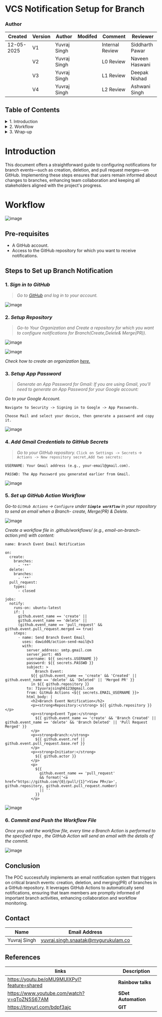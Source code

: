 # VCS Notification Setup for Branch

### Author
| Created     |  Version   |   Author     |  Modifed   |      Comment      |    Reviewer      |
|-------------|------------|--------------|------------|-------------------|------------------|
| 12-05-2025  |  V1        | Yuvraj Singh |            | Internal Review   | Siddharth Pawar  |
|             |  V2        | Yuvraj Singh |            | L0 Review         | Naveen Haswani |
|             |  V3        | Yuvraj Singh |            | L1 Review         | Deepak Nishad |
|             |  V4        | Yuvraj Singh |            | L2 Review         | Ashwani Singh |



## Table of Contents

<details>
<summary>1. Introduction</summary>

- [Introduction](#introduction)

</details>

<details>
<summary>2. Workflow</summary>

- [Pre-requisites](#pre-requisites)  
- [Steps to Set up Branch Notification](#steps-to-set-up-branch-notification)  
  - [1. Sign in to GitHub](#1-sign-in-to-github)  
  - [2. Setup Repository](#2-setup-repository)  
  - [3. Setup App Password](#3-setup-app-password)  
  - [4. Add Gmail Credentials to GitHub Secrets](#4-add-gmail-credentials-to-github-secrets)  
  - [5. Set up GitHub Action Workflow](#5-set-up-github-action-workflow)  
  - [6. Commit and Push the Workflow File](#6-commit-and-push-the-workflow-file)

</details>

<details>
<summary>3. Wrap-up</summary>

- [Conclusion](#conclusion)  
- [Contact](#contact)  
- [References](#references)

</details>
   

     
# Introduction 
This document offers a straightforward guide to configuring notifications for branch events—such as creation, deletion, and pull request merges—on GitHub. Implementing these steps ensures that users remain informed about changes to branches, enhancing team collaboration and keeping all stakeholders aligned with the project's progress.


# Workflow

![image](https://github.com/user-attachments/assets/8b1b3e25-e6df-4501-abc4-95ae7970dffe)

## Pre-requisites
- A GitHub account.
- Access to the GitHub repository for which you want to receive notifications.

## Steps to Set up Branch Notification

### 1. *Sign in to GitHub*
> *Go to [GitHub](https://github.com) and log in to your account.*

![image](https://github.com/user-attachments/assets/72f0026c-c7d7-4e2e-8f10-c8b4372d4039)

### 2. *Setup Repository*
> *Go-to Your Organization and Create a repository for which you want to configure notifications for Branch(Create,Delete& Merge(PR)).*

![image](https://github.com/user-attachments/assets/f972b2d7-3d65-47b4-a627-c267c9c9b877)

![image](https://github.com/user-attachments/assets/38e7f99b-6b84-4b82-8667-457fb0accaaa)

*Check how to create an organization [here.]()*

### 3. *Setup App Password*
> *Generate an App Password for Gmail: If you are using Gmail, you'll need to generate an App Password for your Google account:*

*Go to your Google Account.*

`Navigate to Security -> Signing in to Google -> App Passwords.`

`Choose Mail and select your device, then generate a password and copy it.`

![image](https://github.com/user-attachments/assets/7f6cccb1-b4d0-4b79-a6c0-1c62bf58580d)


### 4. *Add Gmail Credentials to GitHub Secrets*

> *Go to your GitHub repository.* `Click on Settings -> Secrets` -> `Actions -> New repository secret,Add two secrets:`

`USERNAME: Your Gmail address (e.g., your-email@gmail.com).`

`PASSWD: The App Password you generated earlier from Gmail.`

![image](https://github.com/user-attachments/assets/c08a6202-1e50-4a95-8c1b-8c8deb596895)

### 5. *Set up GitHub Action Workflow*

*Go-to `GitHub Actions` -> `Configure` under **`Simple workflow`** in your repository to send an email when a Branch- create, Merge(PR) & Delete.*

![image](https://github.com/user-attachments/assets/9ad064fa-269f-4a6c-aad7-50fb25694f2d)

*Create a workflow file in .github/workflows/ (e.g., email-on-branch-action.yml) with content:*
```
name: Branch Event Email Notification

on:
  create:
    branches:
      - '**'
  delete:
    branches:
      - '**'
  pull_request:
    types:
      - closed

jobs:
  notify:
    runs-on: ubuntu-latest
    if: |
      github.event_name == 'create' ||
      github.event_name == 'delete' ||
      (github.event_name == 'pull_request' && github.event.pull_request.merged == true)
    steps:
      - name: Send Branch Event Email
        uses: dawidd6/action-send-mail@v3
        with:
          server_address: smtp.gmail.com
          server_port: 465
          username: ${{ secrets.USERNAME }}
          password: ${{ secrets.PASSWD }}
          subject: >
              Branch Event: 
            ${{ github.event_name == 'create' && 'Created' || github.event_name == 'delete' && 'Deleted' || 'Merged PR' }}
            in ${{ github.repository }}
          to: 71yuvrajsingh6123@gmail.com
          from: GitHub Actions <${{ secrets.EMAIL_USERNAME }}>
          html_body: |
            <h2>Branch Event Notification</h2>
            <p><strong>Repository:</strong> ${{ github.repository }}</p>
            <p><strong>Event Type:</strong> 
              ${{ github.event_name == 'create' && 'Branch Created' || github.event_name == 'delete' && 'Branch Deleted' || 'Pull Request Merged' }}
            </p>
            <p><strong>Branch:</strong> 
              ${{ github.event.ref || github.event.pull_request.base.ref }}
            </p>
            <p><strong>Initiator:</strong> 
              ${{ github.actor }}
            </p>
            <p>
              ${{
                github.event_name == 'pull_request' 
                && format('<a href="https://github.com/{0}/pull/{1}">View PR</a>', github.repository, github.event.pull_request.number)
                || ''
              }}
            </p>

```
![image](https://github.com/user-attachments/assets/1bcc00e9-d478-464a-a9f6-599e6803bb58)


### 6. *Commit and Push the Workflow File*

*Once you add the workflow file, every time a Branch Action is performed to the specified repo , the GitHub Action will send an email with the details of the commit.*

![image](https://github.com/user-attachments/assets/29a968bf-697d-4c2b-b723-020cc5747996)


## Conclusion
The POC successfully implements an email notification system that triggers on critical branch events: creation, deletion, and merging(PR) of branches in a GitHub repository. It leverages GitHub Actions to automatically send notifications, ensuring that team members are promptly informed of important branch activities, enhancing collaboration and workflow monitoring.

## Contact

| Name| Email Address      |
|-----|--------------------------|
| Yuvraj Singh | yuvraj.singh.snaatak@mygurukulam.co |
 
## References 
|links | Description |
|-------|------------|
|https://youtu.be/oMU9MUIXPyI?feature=shared|**Rainbow talks** |
|https://www.youtube.com/watch?v=qToZN5S67AM| **SDet Automation**|
|https://tinyurl.com/bdpf3ajc|**GIT**|

